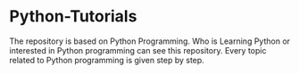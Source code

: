 # Python-Tutorials
The repository is based on Python Programming. Who is Learning Python or interested in Python programming can see this repository. Every topic related to Python programming is given step by step.
